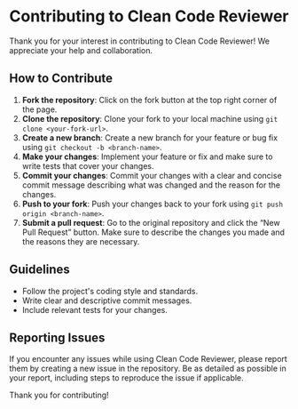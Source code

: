 # Contributing to Clean Code Reviewer

Thank you for your interest in contributing to Clean Code Reviewer! We appreciate your help and collaboration.

## How to Contribute
1. **Fork the repository**: Click on the fork button at the top right corner of the page.
2. **Clone the repository**: Clone your fork to your local machine using `git clone <your-fork-url>`. 
3. **Create a new branch**: Create a new branch for your feature or bug fix using `git checkout -b <branch-name>`. 
4. **Make your changes**: Implement your feature or fix and make sure to write tests that cover your changes. 
5. **Commit your changes**: Commit your changes with a clear and concise commit message describing what was changed and the reason for the changes. 
6. **Push to your fork**: Push your changes back to your fork using `git push origin <branch-name>`. 
7. **Submit a pull request**: Go to the original repository and click the “New Pull Request” button. Make sure to describe the changes you made and the reasons they are necessary.

## Guidelines
- Follow the project's coding style and standards.
- Write clear and descriptive commit messages.
- Include relevant tests for your changes.

## Reporting Issues
If you encounter any issues while using Clean Code Reviewer, please report them by creating a new issue in the repository. Be as detailed as possible in your report, including steps to reproduce the issue if applicable.

Thank you for contributing!